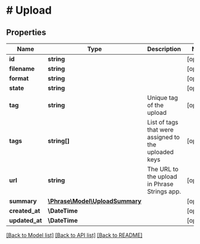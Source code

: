 # # Upload

## Properties

Name | Type | Description | Notes
------------ | ------------- | ------------- | -------------
**id** | **string** |  | [optional] 
**filename** | **string** |  | [optional] 
**format** | **string** |  | [optional] 
**state** | **string** |  | [optional] 
**tag** | **string** | Unique tag of the upload | [optional] 
**tags** | **string[]** | List of tags that were assigned to the uploaded keys | [optional] 
**url** | **string** | The URL to the upload in Phrase Strings app. | [optional] 
**summary** | [**\Phrase\Model\UploadSummary**](UploadSummary.md) |  | [optional] 
**created_at** | **\DateTime** |  | [optional] 
**updated_at** | **\DateTime** |  | [optional] 

[[Back to Model list]](../../README.md#documentation-for-models) [[Back to API list]](../../README.md#documentation-for-api-endpoints) [[Back to README]](../../README.md)


